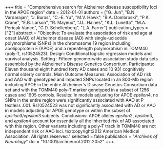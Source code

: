 +++
title = "Comprehensive search for Alzheimer disease susceptibility loci in the APOE region"
date = 2012-01-01
authors = ["G. Jun", "B.N. Vardarajan", "J. Buros", "C.-E. Yu", "M.V. Hawk", "B.A. Dombroski", "P.K. Crane", "E.B. Larson", "R. Mayeux", "J.L. Haines", "K.L. Lunetta", "M.A. Pericak-Vance", "G.D. Schellenberg", "L.A. Farrer"]
publication_types = ["2"]
abstract = "Objective: To evaluate the association of risk and age at onset (AAO) of Alzheimer disease (AD) with single-ucleotide polymorphisms (SNPs) in the chromosome 19 region including apolipoprotein E (APOE) and a repeatlength polymorphism in TOMM40 (poly-T, rs10524523). Design: Conditional logistic regression models and survival analysis. Setting : Fifteen genome-wide association study data sets assembled by the Alzheimer's Disease Genetics Consortium. Participants: Eleven thousand eight hundred forty AD cases and 10 931 cognitively normal elderly controls. Main Outcome Measures: Association of AD risk and AAO with genotyped and imputed SNPs located in an 800-Mb region including APOE in the entire Alzheimer's Disease Genetics Consortium data set and with the TOMM40 poly-T marker genotyped in a subset of 1256 cases and 1605 controls. Results: In models adjusting for APOE $epsilon$4, no SNPs in the entire region were significantly associated with AAO at P textless .001. Rs10524523 was not significantly associated with AD or AAO in models adjusting for APOE genotype or within the subset of $epsilon$3/$epsilon$3 subjects. Conclusions: APOE alleles $epsilon$2, $epsilon$3, and $epsilon$4 account for essentially all the inherited risk of AD associated with this region. Other variants including a poly-T track in TOMM40 are not independent risk or AAO loci. textcopyright2012 American Medical Association. All rights reserved."
selected = false
publication = "*Archives of Neurology*"
doi = "10.1001/archneurol.2012.2052"
+++

